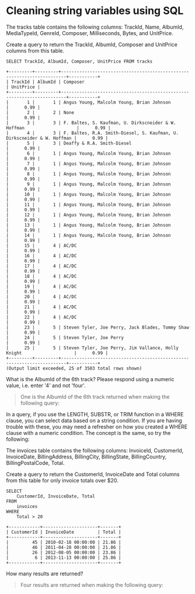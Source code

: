 # Cleaning string variables using SQL
The tracks table contains the following columns: TrackId, Name, AlbumId, MediaTypeId, GenreId, Composer, Milliseconds, Bytes, and UnitPrice.

Create a query to return the TrackId, AlbumId, Composer and UnitPrice columns from this table.

```
SELECT TrackId, AlbumId, Composer, UnitPrice FROM tracks
```

```
+---------+---------+------------------------------------------------------------------------+-----------+
| TrackId | AlbumId | Composer                                                               | UnitPrice |
+---------+---------+------------------------------------------------------------------------+-----------+
|       1 |       1 | Angus Young, Malcolm Young, Brian Johnson                              |      0.99 |
|       2 |       2 | None                                                                   |      0.99 |
|       3 |       3 | F. Baltes, S. Kaufman, U. Dirkscneider & W. Hoffman                    |      0.99 |
|       4 |       3 | F. Baltes, R.A. Smith-Diesel, S. Kaufman, U. Dirkscneider & W. Hoffman |      0.99 |
|       5 |       3 | Deaffy & R.A. Smith-Diesel                                             |      0.99 |
|       6 |       1 | Angus Young, Malcolm Young, Brian Johnson                              |      0.99 |
|       7 |       1 | Angus Young, Malcolm Young, Brian Johnson                              |      0.99 |
|       8 |       1 | Angus Young, Malcolm Young, Brian Johnson                              |      0.99 |
|       9 |       1 | Angus Young, Malcolm Young, Brian Johnson                              |      0.99 |
|      10 |       1 | Angus Young, Malcolm Young, Brian Johnson                              |      0.99 |
|      11 |       1 | Angus Young, Malcolm Young, Brian Johnson                              |      0.99 |
|      12 |       1 | Angus Young, Malcolm Young, Brian Johnson                              |      0.99 |
|      13 |       1 | Angus Young, Malcolm Young, Brian Johnson                              |      0.99 |
|      14 |       1 | Angus Young, Malcolm Young, Brian Johnson                              |      0.99 |
|      15 |       4 | AC/DC                                                                  |      0.99 |
|      16 |       4 | AC/DC                                                                  |      0.99 |
|      17 |       4 | AC/DC                                                                  |      0.99 |
|      18 |       4 | AC/DC                                                                  |      0.99 |
|      19 |       4 | AC/DC                                                                  |      0.99 |
|      20 |       4 | AC/DC                                                                  |      0.99 |
|      21 |       4 | AC/DC                                                                  |      0.99 |
|      22 |       4 | AC/DC                                                                  |      0.99 |
|      23 |       5 | Steven Tyler, Joe Perry, Jack Blades, Tommy Shaw                       |      0.99 |
|      24 |       5 | Steven Tyler, Joe Perry                                                |      0.99 |
|      25 |       5 | Steven Tyler, Joe Perry, Jim Vallance, Holly Knight                    |      0.99 |
+---------+---------+------------------------------------------------------------------------+-----------+
(Output limit exceeded, 25 of 3503 total rows shown)
```
What is the AlbumId of the 6th track? Please respond using a numeric value, i.e. enter '4' and not 'four'.

> One is the AlbumId of the 6th track returned when making the following query:

In a query, if you use the LENGTH, SUBSTR, or TRIM function in a WHERE clause, you can select data based on a string condition. If you are having trouble with these, you may need a refresher on how you created a WHERE clause with a numeric condition. The concept is the same, so try the following:

The invoices table contains the following columns: InvoiceId, CustomerId, InvoiceDate, BillingAddress, BillingCity, BillingState, BillingCountry, BillingPostalCode, Total.

Create a query to return the CustomerId, InvoiceDate and Total columns from this table for only invoice totals over $20.

```
SELECT
    CustomerId, InvoiceDate, Total 
FROM 
    invoices
WHERE
    Total > 20
```

```
+------------+---------------------+-------+
| CustomerId | InvoiceDate         | Total |
+------------+---------------------+-------+
|         45 | 2010-02-18 00:00:00 | 21.86 |
|         46 | 2011-04-28 00:00:00 | 21.86 |
|         26 | 2012-08-05 00:00:00 | 23.86 |
|          6 | 2013-11-13 00:00:00 | 25.86 |
+------------+---------------------+-------+
```

How many results are returned?

> Four results are returned when making the following query:
